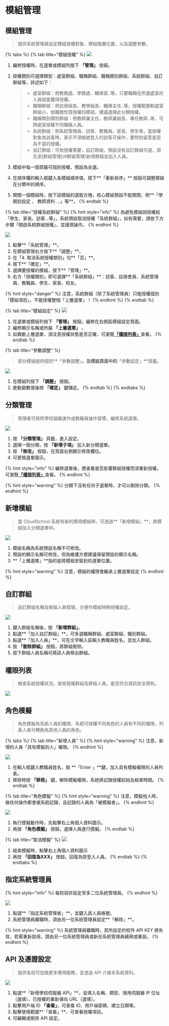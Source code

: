 # 模組管理

## 模組管理

> 提供系統管理員設定模組授權對象、模組階層位置，以及調整參數。

{% tabs %}
{% tab title="模組授權" %}
![](../.gitbook/assets/module-privilege.png)

1. 編修授權時，在選單或模組列按下 **「管理」** 按鈕。
2. 授權類別可選擇類型：處室群組、職稱群組、職稱類別群組、系統群組、自訂群組等，詳述如下：

   > * 處室群組：例教務處、學務處、輔導室..等，只要職稱在所選處室的人員就能獲得授權。
   > * 職稱群組：例註冊組長、教學組長、輔導主任..等，授權範圍較處室群組小，依職務性質授權的模組，建議選擇此分類授權。
   > * 職稱類別類別群組：例教師兼主任、教師兼組長、專任教師..等，可跨處室授權不同職稱人員。
   > * 系統群組：例系統管理員、訪客、教職員、家長、學生等，當授權對象為訪客時，表示不須帳號登入的訪客可操作，要特別留意是否為不當的授權。
   > * 自訂群組：可依授權需要，自訂群組，預設沒有自訂群組可選，須先至\[群組管理\]\(\#群組管理\)新增群組並加入人員。

3. 模組中每一個頁籤可個別授權，預設為全選。
4. 在順序欄的輸入框鍵入各模組順序值，按下**「重新排序」** 按鈕可調整模組在分類中的順序。
5. 開關一個模組時，按下該模組的選取方塊，核心模組預設不能關閉，例**「學期初設定 、 教師資料 ...」等**。
{% endtab %}

{% tab title="授權系統群組" %}
{% hint style="info" %}
為避免模組誤授權給「學生、家長、訪客...等」，系統預設取消授權「系統群組」，如有需要，請依下方步驟「開啟系統群組授權」，並謹慎操作。
{% endhint %}

![](../.gitbook/assets/module-privilege2.png)

1. 點擊**「系統管理」**。
2. 在模組管理右方按下**「調整」**。
3. 在「4. 取消系統授權類別」勾**「否」**。
4. 按下**「確定」**。
5. 選擇要授權的模組，按下**「管理」**。
6. 右方「授權類別」即可選擇**「系統群組」**：訪客、註冊會員、系統管理員、教職員、學生、家長、校友。

{% hint style="danger" %}
注意，系統群組（除了系統管理員）只能授權個別「模組項目」，不能授權整個「上層選單」！
{% endhint %}
{% endtab %}

{% tab title="模組設定" %}
![](../.gitbook/assets/module-edit.png)

1. 在選單或模組列按下 **「管理」** 按鈕，編修在右側區模組設定頁面。
2. 編修顯示名稱或所屬 **「上層選單」** 。
3. 如異動上層選單，須注意授權狀態是否正確，可瀏覽[**「權限列表」**](module.md#module-privilege)查看。
{% endtab %}

{% tab title="參數調整" %}
> 部分模組提供個別**「參數調整」**，及模組頁面中的**「參數設定」**頁籤。

![](../.gitbook/assets/module-param.png)

1. 在模組列按下 **「調整」** 按鈕。
2. 更動變數值後按 **「確定」** 鍵儲定。
{% endtab %}
{% endtabs %}

## 分類管理

> 管理者可按照學校組織運作或教職員操作習慣，編修系統選單。

![](../.gitbook/assets/edit-menu.png)

1. 按 **「分類管理」** 頁籤，進入設定。
2. 選擇一個分類，按 **「新增子項」** 加入新分類選單。
3. 按 **「修改」** 按鈕，在頁面右側顯示修改欄位。
4. 可更換選單圖示。

{% hint style="info" %}
編修選單後，應查看是否影響群組授權而須重新授權，可瀏覽[**「權限列表」**](module.md#module-privilege)查看。
{% endhint %}

{% hint style="warning" %}
分類下沒有任何子選單時，才可以刪除分類。
{% endhint %}

## 新增模組

> 當 CloudSchool 系統有新的應用模組時，可透過**「新增模組」**，將模組加入分類選單中。

![](../.gitbook/assets/install-module.png)

1. 模組名稱為系統預設名稱不可修改。
2. 預設的顯示名稱可修改，但為維護方便建議保留預設的顯示名稱。
3. **「上層選單」**指的是將模組安裝到的選單位置。

{% hint style="warning" %}
注意，模組的權限會繼承上層選單設定
{% endhint %}

## 自訂群組

> 自訂群組名稱及群組人員管理，方便作模組特殊授權設定。

![](../.gitbook/assets/group-edit.png)

1. 鍵入群組名稱後，按 **「新增群組」**。
2. 點選**「加入自訂群組」**，可多選職稱群組、處室群組、職別群組。
3. 點選**「加入人員」**，可在文字輸入區輸入教職員姓名，並加入群組。
4. 按 **「刪除群組」** 按鈕，將群組刪除。
5. 按下群組人員名稱可將該人員移出群組。

## 權限列表 <a id="module-privilege"></a>

> 檢查系統授權狀況，查核授權群組及群組人員，是否符合資訊安全原則。

![](../.gitbook/assets/privilege.png)

## 角色模擬

> 角色模擬為系統人員的權限，系統可授權不同角色的人員有不同的權限，列表人員可轉換為其他人員的角色。

{% tabs %}
{% tab title="新增人員" %}
{% hint style="warning" %}
注意，新增的人員「具有模擬別人」權限。
{% endhint %}

![](../.gitbook/assets/simulation.png)

1. 在輸入框鍵入教職員姓名，按 **「Enter 」**鍵，加入具有模擬權限的人員列表。
2. 移除時按 **「移除」** 鍵，解除模擬權限，系統將記錄授權起始及結束時間。
{% endtab %}

{% tab title="角色模擬" %}
{% hint style="warning" %}
注意，模擬他人時，做任何操作都會被系統記錄，且記錄的人員為「被模擬者」。
{% endhint %}

![](../.gitbook/assets/simulation2.png)

1. 執行摸擬動作時，先點擊右上角個人資料圖示。
2. 再按 **「角色模擬」** 按鈕，選擇人員進行摸擬。
{% endtab %}

{% tab title="取消模擬" %}
![](../.gitbook/assets/simulation3.png)

1. 結束模擬時，點擊右上角個人資料圖示
2. 再按 **「回復為XXX」** 按鈕，回復為原登入人員。
{% endtab %}
{% endtabs %}

## 指定系統管理員

{% hint style="info" %}
每校容許設定至多二位系統管理員。
{% endhint %}

![](../.gitbook/assets/asign-admin.png)

1. 點選**「指定系統管理者」**，並鍵入該人員帳號。
2. 系統管理員離職時，須由另一位系統管理員設定**「解除」**。

{% hint style="warning" %}
系統管理員離職時，其所設定的校外 API KEY 將失效，若需重新啟用，請由另一位系統管理員或新任系統管理員續用或重設。
{% endhint %}

## API 及憑證設定

> 提供各校可加值更多應用服務，並透過 API 介接本系統資料。

![](../.gitbook/assets/api.png)

1. 點選**「新增學校伺服器 API」**，並填入名稱、類型、限用伺服器 IP 位址（選填）、已授權的重新導向 URL（選填）。
2. 點擊用戶端 ID **「查看」**，可查看 ID、用戶端密碼、建立日期等。
3. 點擊使用範圍**「查看」**，可查看授權項目。
4. 可編輯或刪除 API 設定。

